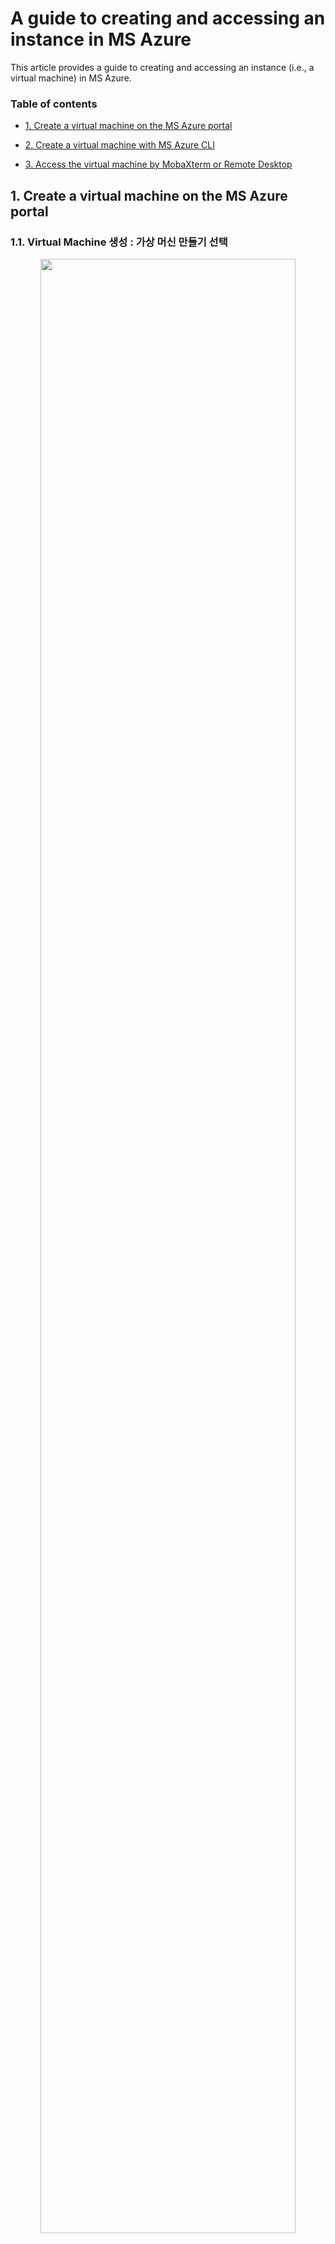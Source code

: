 # A guide to creating and accessing an instance in MS Azure

This article provides a guide to creating and accessing an instance (i.e., a virtual machine) in MS Azure. 

### Table of contents

- [1. Create a virtual machine on the MS Azure portal](#1-Create-a-virtual-machine-on-the-MS-Azure-portal)
 
- [2. Create a virtual machine with MS Azure CLI](#2-Create-a-virtual-machine-with-MS-Azure-CLI)
 
- [3. Access the virtual machine by MobaXterm or Remote Desktop](#3-Access-the-virtual-machine-by-MobaXterm-or-Remote-Desktop)


## 1. Create a virtual machine on the MS Azure portal

### 1.1. Virtual Machine 생성 : 가상 머신 만들기 선택

<p align="center">
  <img src="https://user-images.githubusercontent.com/33706689/129452169-9c24847e-bb7b-4fe3-bdad-46279a7bad7e.png" width="90%" height="90%" >
</p>

### 1.2. Resource Group : 
- Azure 솔루션에 관련된 리소스를 보유하는 컨테이너입니다. 리소스 그룹에는 솔루션에 대한 모든 Resource 또는 Group으로 관리하려는 해당 리소스만 포함될 수 있습니다.
- 새로 만들기 선택 후 리소스 이름 입력

<p align="center">
  <img src="https://user-images.githubusercontent.com/33706689/129452170-16ed89b3-aafd-4034-bcea-f4d256db5b91.png" width="90%" height="90%" >
</p>

### 1.3. 인스턴스 정보 :
- 가상 머신 이름 : Ms Azure에 생성할 VM Name
- 지역 : VM을 생성할 위치
  - (Advanced) 가용성 옵션 : 지역에 있는 여러 IDC센터에 분리하여 VM 생성 가능
- 이미지 : OS Image
  - Windows 2012-R2, Windows 2016, Window 2019, Ubuntu18, Ubuntu20, CentOS7, CentOS8
- (Advanced) 스폿 인스턴스 : 트래픽이 많이 몰리는 스폿시간 대에만 인스턴스 증가가 필요시 사용(다만 안정성이 떨어져, 중요한 서비스에서는 사용하지 않음)
- 크기 : 생성할 VM의 CPU, 메모리 크기
- 사용자 이름 : 생성할 VM User Name
- 암호 : 생성할 VM Password
  - Ubuntu : SSH / 암호 설정 둘 다 가능 (선택은 둘 중 하나)
- 인바운드 포트 : VM으로 들어오는 방화벽 규칙

<p align="center">
  <img src="https://user-images.githubusercontent.com/33706689/129452171-1ca600ab-9e1c-4b68-8772-7c9114e379ce.png" width="90%" height="90%" >
</p>

<p align="center">
  <img src="https://user-images.githubusercontent.com/33706689/129452173-25306965-f4e0-41a7-af42-531f3d3d8dd9.png" width="90%" height="90%" >
</p>

<p align="center">
  <img src="https://user-images.githubusercontent.com/33706689/129464405-d2c84956-775e-41a1-b941-c43687fd870b.png" width="90%" height="90%" >
</p>

<p align="center">
  <img src="https://user-images.githubusercontent.com/33706689/129452174-2ef5bfde-2fdc-4489-8f5a-c3ff8a43174c.png" width="90%" height="90%" >
</p>

- Disk : VM에서 사용할 Disk 선택

<p align="center">
  <img src="https://user-images.githubusercontent.com/33706689/129452176-cf33aadc-a4b8-4f1d-bfb2-a85357a42a85.png" width="90%" height="90%" >
</p>

- Network : 
  - 가상 네트워크 : 동일한 가상 네트워크의 가상 머신은 기본적으로 서로 액세스 가능
  - 서브넷 : 가상 네트워크의 일정한 IP 주소 범위 (가상 머신을 서로 격리하거나 인터넷에서 격리하는데 사용)
  - 공용 IP : 가상 네트워크 외부에서 가상 머신과 통신하려는 경우 공유 IP 주소 시용

<p align="center">
  <img src="https://user-images.githubusercontent.com/33706689/129452177-ad47296f-9fa9-4312-a9e4-b412b5748b3c.png" width="90%" height="90%" >
</p>

- Advanced : 
  - 사용자 지정 데이터 (Cloud-init) : VM이 프로비저닝되는 동안 스크립트, 구성 파일 또는 기타 데이터를 가상 머신으로 전달할 수 있습니다.
  - 다만, 사용 가능한 OS가 클라우드 마다 제한적이므로 확인이 필요 [cloud-init](https://docs.microsoft.com/ko-kr/azure/virtual-machines/linux/using-cloud-init)

<p align="center">
  <img src="https://user-images.githubusercontent.com/33706689/129452178-1e99b870-79e0-4b3b-afd9-28fd6e0c3be1.png" width="90%" height="90%" >
</p>
  
- Create VM

<p align="center">
  <img src="https://user-images.githubusercontent.com/33706689/129452179-1b14a9d7-e54b-42dc-ba76-87c22ab9333d.png" width="90%" height="90%" >
</p>


## 2. Create a virtual machine with MS Azure CLI

### 2.1. Install MS Azure CLI
Please, refer to [Install Ms Azure CLI](https://docs.microsoft.com/ko-kr/cli/azure/install-azure-cli)

### 2.2. Steps to create a virtual machine

NOTE - Please, refer to 2.2.8. Parameter Description. (It will be helpful for you in following some steps.)
#### 2.2.1. Login
```
az login -u UserID -p UserPassword
```
#### 2.2.2. Get available VM list
Azure Marketplace에서 사용할 수 있는 VM/VMSS 이미지를 나열
```
az vm image list
```
관련 Options:
  - [-all] : 사용 가능한 이미지를 모두 나열 합니다.
  - [--offer] : 이미지 제품 이름, 부분 이름이 허용 됩니다.
  - [--publisher] : 이미지 게시자 이름, 부분 이름이 허용 됩니다.
  - [--sku] : 이미지 sku 이름, 부분 이름이 (가) 허용 됩니다.
  - [--subscription] : 구독의 이름 또는 ID입니다.

<p align="center">
<img src="https://user-images.githubusercontent.com/33706689/129454996-2923a69b-3a6c-4f5b-bd83-49b2b7dd238d.png" width="90%" height="90%" >
</p>

#### 2.2.3. Create a virtual machine
```
az vm create --resource-group %RESOURCE_GROUP% --name %VM_NAME% --image %VM_IMAGE% --size %VM_SIZE% --admin-username %VM_USER_NAME% --admin-password %VM_PWD% --location %VM_LOCATION%
```

#### 2.2.4. Open port
```
az vm open-port --resource-group %RESOURCE_GROUP% --name %VM_NAME% --port "VM_Port_Num"
```

#### 2.2.5. Attach disk 
```
az vm disk attach -g %RESOURCE_GROUP% --name %VM_NAME% --name %VM_DISK_NAME% --new --size-gb %VM_DISK_SIZE%
```

#### 2.2.6. Run the PowerShell Script on the virtual machine
```
az vm run-command invoke -g %RESOURCE_GROUP% -n %VM_NAME% --command-id RunPowerShellScript --script "Powershell_Script"
```

#### 2.2.7. Check the virtual machine
```
az vm show --resource-group %RESOURCE_GROUP%  --name %VM_NAME%
```

#### 2.2.8. Parameter Description
- [RESOURCE_GROUP](https://docs.microsoft.com/ko-kr/cli/azure/group?view=azure-cli-latest#az_group_create) : 사용할 RESOURCE_Group
```
// Resource_Group을 새로 생성
az group create --location %LOCATION% --name "사용할 Resource_Group_Name"

// Resource_Group이 있는지 확인
az group exists --name "확인할 Resource_Group_Name"
```
- VM_NAME : 사용할 VM 이름
- [VM_IMAGE](https://docs.microsoft.com/ko-kr/cli/azure/vm/image?view=azure-cli-latest#az_vm_image_list) : VM OS version
```
// 사용 가능한 이미지를 모두 나열
az vm image list --all

// 모든 CentOS 이미지를 나열
az vm image list -f CentOS --all
```
- VM_SIZE : 생성할 VM의 CPU, 메모리 크기
```
// 미국 서 부 지역에서 사용 가능한 VM 크기 나열
az vm list-sizes -l westus
```
- VM_USER_NAME : 생성할 VM User Name
- VM_PWD : 생성할 VM Password
- VM_LOCATION : VM을 생성할 지역
```
// 현재 구독에 대해 지원 되는 영역을 나열
az account list-locations
```
- VM_Port_Num : 생성된 VM의 열어 둘 포트 번호
- VM_DISK_NAME : 생성된 VM에 추가할 DISK Name
- VM_DISK_SIZE : 생성된 VM에 추가할 DISK Size (단위 : GB)

## 3. Access the virtual machine by MobaXterm or Remote Desktop

### 3.1. Access the virtual machine by Remote Desktop

- VM 생성 후 Resource Group에 생성되는 리소스들

<p align="center">
<img src="https://user-images.githubusercontent.com/33706689/129464565-5e01d710-4e0a-4dcc-a0c3-73e2d8b0894d.png" width="90%" height="90%" >
</p>

- Windows Virtual Machine Public IP를 확인

<p align="center">
<img src="https://user-images.githubusercontent.com/33706689/129464557-ce378630-ec3c-47d0-9a39-292bcc4575cd.png" width="90%" height="90%" >
</p>

- 로컬 PC의 Remote Desktop에서 Virtual Machine 연결
<p align="center">
<img src="https://user-images.githubusercontent.com/33706689/129464558-cb0b7712-cf53-40cb-82dd-d24c2ade38bd.png" width="90%" height="90%" >
</p>

- 사용자 자격 증명입력
<p align="center">
<img src="https://user-images.githubusercontent.com/33706689/129464559-f277ca23-9e8d-4888-b8e4-8adf6365136d.png" width="90%" height="90%" >
</p>

- 접속 확인

<p align="center">
<img src="https://user-images.githubusercontent.com/33706689/129464561-c51b54d3-bc0b-443c-9242-91d7ed216b7c.png" width="90%" height="90%" >
</p>


### 3.1. Access the virtual machine by MobaXterm

- Linux Virtual Machine Public IP를 확인

<p align="center">
<img src="https://user-images.githubusercontent.com/33706689/129464562-1f81d80a-dcfe-4bd2-8c70-412b1f201d7f.png" width="90%" height="90%" >
</p>

  
- 로컬 PC의 MobaXterm에서 Virtual Machine 연결

<p align="center">
<img src="https://user-images.githubusercontent.com/33706689/129464563-399440fa-dbf2-49d9-9b5f-4d11c04752a5.png" width="90%" height="90%" >
</p>

- 접속 확인
<p align="center">
<img src="https://user-images.githubusercontent.com/33706689/129464564-1115a1b2-fa44-43ea-bcc8-6c9d34a70e52.png" width="90%" height="90%" >
</p>
